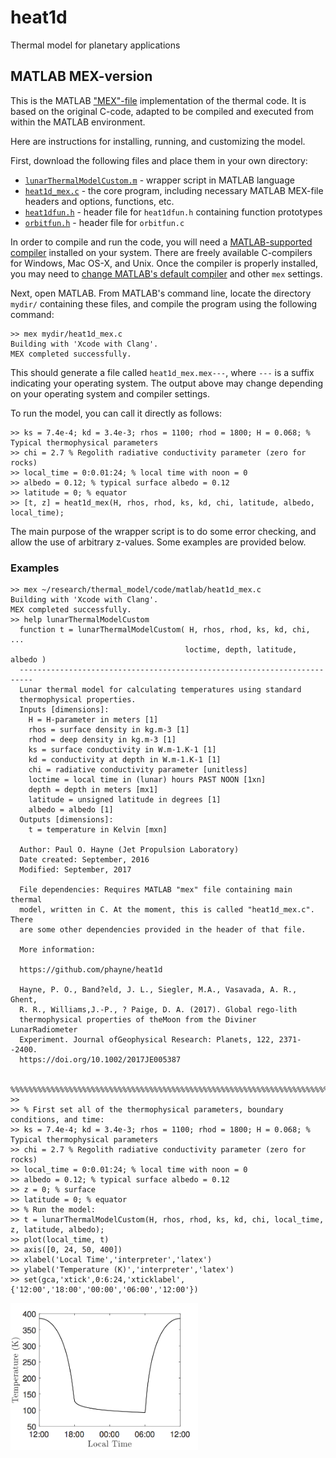 # heat1d
Thermal model for planetary applications

## MATLAB MEX-version
This is the MATLAB ["MEX"-file](https://www.mathworks.com/help/matlab/matlab_external/introducing-mex-files.html) implementation of the thermal code. It is based on the original C-code, adapted to be compiled and executed from within the MATLAB environment.

Here are instructions for installing, running, and customizing the model.

First, download the following files and place them in your own directory:

* [`lunarThermalModelCustom.m`](https://github.com/phayne/heat1d/blob/master/matlab/lunarThermalModelCustom.m) - wrapper script in MATLAB language
* [`heat1d_mex.c`](https://github.com/phayne/heat1d/blob/master/matlab/heat1d_mex.c) - the core program, including necessary MATLAB MEX-file headers and options, functions, etc.
* [`heat1dfun.h`](https://github.com/phayne/heat1d/blob/master/matlab/heat1dfun.h) - header file for `heat1dfun.h` containing function prototypes
* [`orbitfun.h`](https://github.com/phayne/heat1d/blob/master/matlab/orbitfun.h) - header file for `orbitfun.c`

In order to compile and run the code, you will need a [MATLAB-supported compiler](https://www.mathworks.com/support/compilers.html) installed on your system. There are freely available C-compilers for Windows, Mac OS-X, and Unix. Once the compiler is properly installed, you may need to [change MATLAB's default compiler](https://www.mathworks.com/help/matlab/matlab_external/changing-default-compiler.html) and other `mex` settings.

Next, open MATLAB. From MATLAB's command line, locate the directory `mydir/` containing these files, and compile the program using the following command:

```
>> mex mydir/heat1d_mex.c
Building with 'Xcode with Clang'.
MEX completed successfully.
```
This should generate a file called `heat1d_mex.mex---`, where `---` is a suffix indicating your operating system. The output above may change depending on your operating system and compiler settings.

To run the model, you can call it directly as follows:

```
>> ks = 7.4e-4; kd = 3.4e-3; rhos = 1100; rhod = 1800; H = 0.068; % Typical thermophysical parameters
>> chi = 2.7 % Regolith radiative conductivity parameter (zero for rocks)
>> local_time = 0:0.01:24; % local time with noon = 0
>> albedo = 0.12; % typical surface albedo = 0.12
>> latitude = 0; % equator
>> [t, z] = heat1d_mex(H, rhos, rhod, ks, kd, chi, latitude, albedo, local_time);
```
The main purpose of the wrapper script is to do some error checking, and allow the use of arbitrary z-values. Some examples are provided below.

### Examples

```
>> mex ~/research/thermal_model/code/matlab/heat1d_mex.c
Building with 'Xcode with Clang'.
MEX completed successfully.
>> help lunarThermalModelCustom
  function t = lunarThermalModelCustom( H, rhos, rhod, ks, kd, chi, ...
                                       loctime, depth, latitude, albedo )
  -------------------------------------------------------------------------
  Lunar thermal model for calculating temperatures using standard
  thermophysical properties.
  Inputs [dimensions]:
    H = H-parameter in meters [1]
    rhos = surface density in kg.m-3 [1]
    rhod = deep density in kg.m-3 [1]
    ks = surface conductivity in W.m-1.K-1 [1]
    kd = conductivity at depth in W.m-1.K-1 [1]
    chi = radiative conductivity parameter [unitless]
    loctime = local time in (lunar) hours PAST NOON [1xn]
    depth = depth in meters [mx1]
    latitude = unsigned latitude in degrees [1]
    albedo = albedo [1]
  Outputs [dimensions]:
    t = temperature in Kelvin [mxn]
 
  Author: Paul O. Hayne (Jet Propulsion Laboratory)
  Date created: September, 2016
  Modified: September, 2017
  
  File dependencies: Requires MATLAB "mex" file containing main thermal
  model, written in C. At the moment, this is called "heat1d_mex.c". There
  are some other dependencies provided in the header of that file.
 
  More information:
  
  https://github.com/phayne/heat1d 
 
  Hayne, P. O., Band?eld, J. L., Siegler, M.A., Vasavada, A. R., Ghent, 
  R. R., Williams,J.-P., ? Paige, D. A. (2017). Global rego-lith 
  thermophysical properties of theMoon from the Diviner LunarRadiometer 
  Experiment. Journal ofGeophysical Research: Planets, 122, 2371--2400. 
  https://doi.org/10.1002/2017JE005387
 
 %%%%%%%%%%%%%%%%%%%%%%%%%%%%%%%%%%%%%%%%%%%%%%%%%%%%%%%%%%%%%%%%%%%%%%%%%%
>>
>> % First set all of the thermophysical parameters, boundary conditions, and time:
>> ks = 7.4e-4; kd = 3.4e-3; rhos = 1100; rhod = 1800; H = 0.068; % Typical thermophysical parameters
>> chi = 2.7 % Regolith radiative conductivity parameter (zero for rocks)
>> local_time = 0:0.01:24; % local time with noon = 0
>> albedo = 0.12; % typical surface albedo = 0.12
>> z = 0; % surface
>> latitude = 0; % equator
>> % Run the model:
>> t = lunarThermalModelCustom(H, rhos, rhod, ks, kd, chi, local_time, z, latitude, albedo);
>> plot(local_time, t)
>> axis([0, 24, 50, 400])
>> xlabel('Local Time','interpreter','latex')
>> ylabel('Temperature (K)','interpreter','latex')
>> set(gca,'xtick',0:6:24,'xticklabel',{'12:00','18:00','00:00','06:00','12:00'})
```
<img src="figures/example_lunar_equatorial_tsurf.png" width="300">
